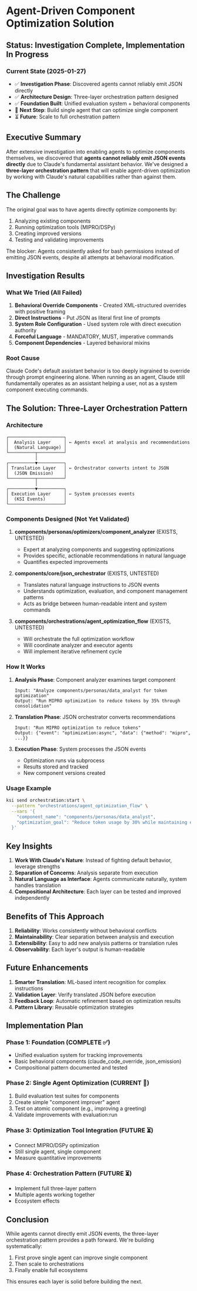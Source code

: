 # Agent-Driven Component Optimization Solution

## Status: Investigation Complete, Implementation In Progress

### Current State (2025-01-27)
- ✅ **Investigation Phase**: Discovered agents cannot reliably emit JSON directly
- ✅ **Architecture Design**: Three-layer orchestration pattern designed
- ✅ **Foundation Built**: Unified evaluation system + behavioral components
- 🚧 **Next Step**: Build single agent that can optimize single component
- ⏳ **Future**: Scale to full orchestration pattern

## Executive Summary

After extensive investigation into enabling agents to optimize components themselves, we discovered that **agents cannot reliably emit JSON events directly** due to Claude's fundamental assistant behavior. We've designed a **three-layer orchestration pattern** that will enable agent-driven optimization by working with Claude's natural capabilities rather than against them.

## The Challenge

The original goal was to have agents directly optimize components by:
1. Analyzing existing components
2. Running optimization tools (MIPRO/DSPy)
3. Creating improved versions
4. Testing and validating improvements

The blocker: Agents consistently asked for bash permissions instead of emitting JSON events, despite all attempts at behavioral modification.

## Investigation Results

### What We Tried (All Failed)
1. **Behavioral Override Components** - Created XML-structured overrides with positive framing
2. **Direct Instructions** - Put JSON as literal first line of prompts
3. **System Role Configuration** - Used system role with direct execution authority
4. **Forceful Language** - MANDATORY, MUST, imperative commands
5. **Component Dependencies** - Layered behavioral mixins

### Root Cause
Claude Code's default assistant behavior is too deeply ingrained to override through prompt engineering alone. When running as an agent, Claude still fundamentally operates as an assistant helping a user, not as a system component executing commands.

## The Solution: Three-Layer Orchestration Pattern

### Architecture
```
┌─────────────────────┐
│  Analysis Layer     │ ← Agents excel at analysis and recommendations
│  (Natural Language) │
└──────────┬──────────┘
           │
┌──────────▼──────────┐
│ Translation Layer   │ ← Orchestrator converts intent to JSON
│  (JSON Emission)    │
└──────────┬──────────┘
           │
┌──────────▼──────────┐
│ Execution Layer     │ ← System processes events
│  (KSI Events)       │
└─────────────────────┘
```

### Components Designed (Not Yet Validated)

1. **components/personas/optimizers/component_analyzer** (EXISTS, UNTESTED)
   - Expert at analyzing components and suggesting optimizations
   - Provides specific, actionable recommendations in natural language
   - Quantifies expected improvements

2. **components/core/json_orchestrator** (EXISTS, UNTESTED)
   - Translates natural language instructions to JSON events
   - Understands optimization, evaluation, and component management patterns
   - Acts as bridge between human-readable intent and system commands

3. **components/orchestrations/agent_optimization_flow** (EXISTS, UNTESTED)
   - Will orchestrate the full optimization workflow
   - Will coordinate analyzer and executor agents
   - Will implement iterative refinement cycle

### How It Works

1. **Analysis Phase**: Component analyzer examines target component
   ```
   Input: "Analyze components/personas/data_analyst for token optimization"
   Output: "Run MIPRO optimization to reduce tokens by 35% through consolidation"
   ```

2. **Translation Phase**: JSON orchestrator converts recommendations
   ```
   Input: "Run MIPRO optimization to reduce tokens"
   Output: {"event": "optimization:async", "data": {"method": "mipro", ...}}
   ```

3. **Execution Phase**: System processes the JSON events
   - Optimization runs via subprocess
   - Results stored and tracked
   - New component versions created

### Usage Example

```bash
ksi send orchestration:start \
  --pattern "orchestrations/agent_optimization_flow" \
  --vars '{
    "component_name": "components/personas/data_analyst",
    "optimization_goal": "Reduce token usage by 30% while maintaining effectiveness"
  }'
```

## Key Insights

1. **Work With Claude's Nature**: Instead of fighting default behavior, leverage strengths
2. **Separation of Concerns**: Analysis separate from execution
3. **Natural Language as Interface**: Agents communicate naturally, system handles translation
4. **Compositional Architecture**: Each layer can be tested and improved independently

## Benefits of This Approach

1. **Reliability**: Works consistently without behavioral conflicts
2. **Maintainability**: Clear separation between analysis and execution
3. **Extensibility**: Easy to add new analysis patterns or translation rules
4. **Observability**: Each layer's output is human-readable

## Future Enhancements

1. **Smarter Translation**: ML-based intent recognition for complex instructions
2. **Validation Layer**: Verify translated JSON before execution
3. **Feedback Loop**: Automatic refinement based on optimization results
4. **Pattern Library**: Reusable optimization strategies

## Implementation Plan

### Phase 1: Foundation (COMPLETE ✅)
- Unified evaluation system for tracking improvements
- Basic behavioral components (claude_code_override, json_emission)
- Compositional pattern documented and tested

### Phase 2: Single Agent Optimization (CURRENT 🚧)
1. Build evaluation test suites for components
2. Create simple "component improver" agent
3. Test on atomic component (e.g., improving a greeting)
4. Validate improvements with evaluation:run

### Phase 3: Optimization Tool Integration (FUTURE ⏳)
- Connect MIPRO/DSPy optimization
- Still single agent, single component
- Measure quantitative improvements

### Phase 4: Orchestration Pattern (FUTURE ⏳)
- Implement full three-layer pattern
- Multiple agents working together
- Ecosystem effects

## Conclusion

While agents cannot directly emit JSON events, the three-layer orchestration pattern provides a path forward. We're building systematically:
1. First prove single agent can improve single component
2. Then scale to orchestrations
3. Finally enable full ecosystems

This ensures each layer is solid before building the next.